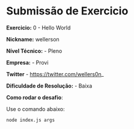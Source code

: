 # Submissão de Exercicio

**Exercicio:** 0 - Hello World

**Nickname:** wellerson

**Nível Técnico:** - Pleno

**Empresa:** - Provi

**Twitter** - https://twitter.com/wellers0n_

**Dificuldade de Resolução:** - Baixa

**Como rodar o desafio**:

Use o comando abaixo:

```bash
node index.js args
```